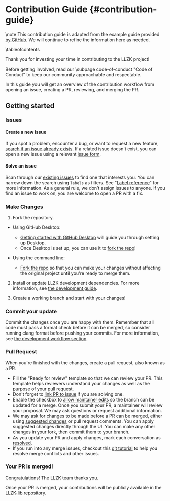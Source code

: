 # Contribution Guide {#contribution-guide}

\note This contribution guide is adapted from the example guide provided [by GitHub](https://github.com/github/docs/blob/278ce65fe7e7cb7e8432e9f032f94c7fe46c379e/.github/CONTRIBUTING.md). We will continue to refine the information here as needed.

\tableofcontents

Thank you for investing your time in contributing to the LLZK project!

Before getting involved, read our \subpage code-of-conduct "Code of Conduct" to keep our community approachable and respectable.

In this guide you will get an overview of the contribution workflow from opening an issue, creating a PR, reviewing, and merging the PR.

## Getting started

### Issues

#### Create a new issue

If you spot a problem, encounter a bug, or want to request a new feature, [search if an issue already exists](https://docs.github.com/en/github/searching-for-information-on-github/searching-on-github/searching-issues-and-pull-requests#search-by-the-title-body-or-comments). If a related issue doesn't exist, you can open a new issue using a relevant [issue form](https://github.com/Veridise/llzk-lib/issues/new/choose).

#### Solve an issue

Scan through our [existing issues](https://github.com/Veridise/llzk-lib/issues) to find one that interests you.
You can narrow down the search using `labels` as filters. See "[Label reference](https://docs.github.com/en/contributing/collaborating-on-github-docs/label-reference)" for more information. As a general rule, we don’t assign issues to anyone. If you find an issue to work on, you are welcome to open a PR with a fix.

### Make Changes

1. Fork the repository.
- Using GitHub Desktop:
  - [Getting started with GitHub Desktop](https://docs.github.com/en/desktop/installing-and-configuring-github-desktop/getting-started-with-github-desktop) will guide you through setting up Desktop.
  - Once Desktop is set up, you can use it to [fork the repo](https://docs.github.com/en/desktop/contributing-and-collaborating-using-github-desktop/cloning-and-forking-repositories-from-github-desktop)!

- Using the command line:
  - [Fork the repo](https://docs.github.com/en/github/getting-started-with-github/fork-a-repo#fork-an-example-repository) so that you can make your changes without affecting the original project until you're ready to merge them.

2. Install or update LLZK development dependencies. For more information, see [the development guide](doc/setup.md).

3. Create a working branch and start with your changes!

### Commit your update

Commit the changes once you are happy with them.
Remember that all code must pass a format check before it can be merged, so consider running clang format
before pushing your commits. For more information, see [the development workflow section](doc/setup.md#dev-workflow).

### Pull Request

When you're finished with the changes, create a pull request, also known as a PR.
- Fill the "Ready for review" template so that we can review your PR. This template helps reviewers understand your changes as well as the purpose of your pull request.
- Don't forget to [link PR to issue](https://docs.github.com/en/issues/tracking-your-work-with-issues/linking-a-pull-request-to-an-issue) if you are solving one.
- Enable the checkbox to [allow maintainer edits](https://docs.github.com/en/github/collaborating-with-issues-and-pull-requests/allowing-changes-to-a-pull-request-branch-created-from-a-fork) so the branch can be updated for a merge.
Once you submit your PR, a maintainer will review your proposal. We may ask questions or request additional information.
- We may ask for changes to be made before a PR can be merged, either using [suggested changes](https://docs.github.com/en/github/collaborating-with-issues-and-pull-requests/incorporating-feedback-in-your-pull-request) or pull request comments.
You can apply suggested changes directly through the UI.
You can make any other changes in your fork, then commit them to your branch.
- As you update your PR and apply changes, mark each conversation as [resolved](https://docs.github.com/en/github/collaborating-with-issues-and-pull-requests/commenting-on-a-pull-request#resolving-conversations).
- If you run into any merge issues, checkout this [git tutorial](https://github.com/skills/resolve-merge-conflicts) to help you resolve merge conflicts and other issues.

### Your PR is merged!

Congratulations! The LLZK team thanks you.

Once your PR is merged, your contributions will be publicly available in the [LLZK-lib repository](https://github.com/Veridise/llzk-lib).
